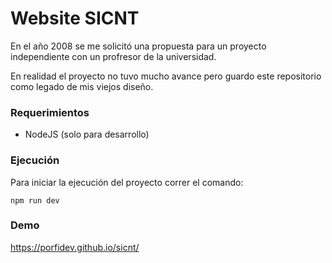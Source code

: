 # Website SICNT

En el año 2008 se me solicitó una propuesta para un proyecto independiente con un profresor de la universidad.

En realidad el proyecto no tuvo mucho avance pero guardo este repositorio como legado de mis viejos diseño.

### Requerimientos

* NodeJS (solo para desarrollo)

### Ejecución

Para iniciar la ejecución del proyecto correr el comando:

`npm run dev`

### Demo

https://porfidev.github.io/sicnt/
